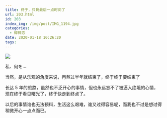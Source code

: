 ```yaml
---
title: 终于，只剩最后一点时间了
url: 203.html
id: 203
index_img: /img/post/IMG_1194.jpg
categories:
  - 碎碎念
date: 2020-01-18 10:26:20
tags:
---
```


![](/img/post/IMG_1194.jpg)

私、何を…

当然，是从乐观的角度来说，再熬过半年就结束了，终于终于要结束了

长达 5 年的煎熬，虽然也不乏开心的事情，但也永远忘不了被逼入绝境的心情，现在终于看见曙光了，终于快走到终点了。

以后的事情谁也无法预料，生活这么艰难，谁又过得容易呢，而我也不过是想过得稍微开心一点点而已。
